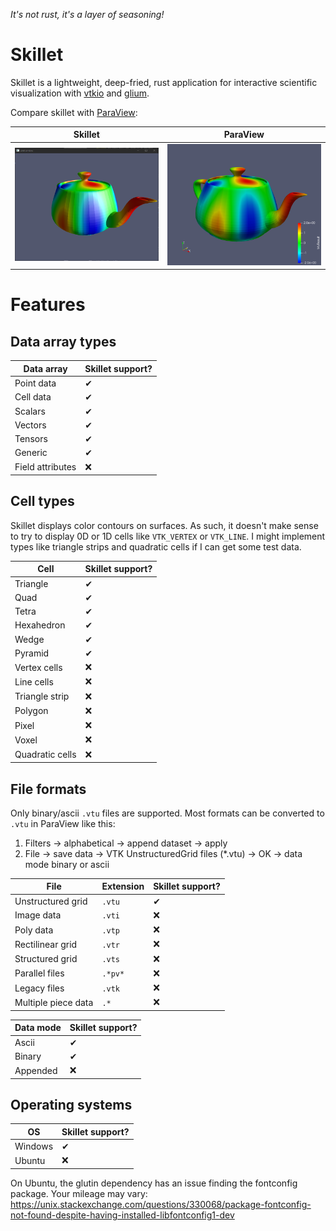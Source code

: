 
*It's not rust, it's a layer of seasoning!*

# Skillet

Skillet is a lightweight, deep-fried, rust application for interactive scientific visualization with [vtkio](https://github.com/elrnv/vtkio) and [glium](https://github.com/glium/glium).

Compare skillet with [ParaView](https://www.paraview.org/):

| Skillet                     | ParaView               |
| -----------                 | -----------            |
| ![](doc/skillet-teapot.png) | ![](doc/pv-teapot.png) |

# Features

## Data array types

| Data array        | Skillet support?   |
| -----------       | -----------        |
| Point data        |  ✔               |
| Cell data         |  ✔               |
| Scalars           |  ✔               |
| Vectors           |  ✔               |
| Tensors           |  ✔               |
| Generic           |  ✔               |
| Field attributes  |  ❌               |

## Cell types

Skillet displays color contours on surfaces.  As such, it doesn't make sense to
try to display 0D or 1D cells like `VTK_VERTEX` or `VTK_LINE`.  I might
implement types like triangle strips and quadratic cells if I can get some test
data.

| Cell            | Skillet support?   |
| -----------     | -----------        |
| Triangle        |  ✔               |
| Quad            |  ✔               |
| Tetra           |  ✔               |
| Hexahedron      |  ✔               |
| Wedge           |  ✔               |
| Pyramid         |  ✔               |
| Vertex cells    |  ❌               |
| Line cells      |  ❌               |
| Triangle strip  |  ❌               |
| Polygon         |  ❌               |
| Pixel           |  ❌               |
| Voxel           |  ❌               |
| Quadratic cells |  ❌               |

## File formats

Only binary/ascii `.vtu` files are supported.  Most formats can be converted to `.vtu` in ParaView like this:

1.  Filters -> alphabetical -> append dataset -> apply
2.  File -> save data -> VTK UnstructuredGrid files (\*.vtu) -> OK -> data mode binary or
    ascii

| File                | Extension | Skillet support?   |
| -----------         | --------- | -----------        |
| Unstructured grid   | `.vtu`    |  ✔               |
| Image data          | `.vti`    |  ❌               |
| Poly data           | `.vtp`    |  ❌               |
| Rectilinear grid    | `.vtr`    |  ❌               |
| Structured grid     | `.vts`    |  ❌               |
| Parallel files      | `.*pv*`   |  ❌               |
| Legacy files        | `.vtk`    |  ❌               |
| Multiple piece data | `.*`      |  ❌               |

| Data mode | Skillet support? |
| --------- | ---------------- |
| Ascii     |  ✔             |
| Binary    |  ✔             |
| Appended  |  ❌             |

## Operating systems

| OS            | Skillet support?   |
| -----------   | -----------        |
| Windows       |  ✔               |
| Ubuntu        |  ❌               |

On Ubuntu, the glutin dependency has an issue finding the fontconfig package.
Your mileage may vary:  https://unix.stackexchange.com/questions/330068/package-fontconfig-not-found-despite-having-installed-libfontconfig1-dev

